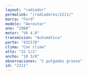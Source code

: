 ```yaml
---
layout: "radiador"
permalink: "/radiadores/2211/"
marca: "Ford"
modelo: "Aerostar"
ano: "1988"
motor: "V6 4.0"
transmision: "Automática"
parte: "432178"
clima: "Con clima"
alto: "22 1/2"
ancho: "18 3/8"
observaciones: "2 pulgadas grueso"
id: "2211"
---
```


